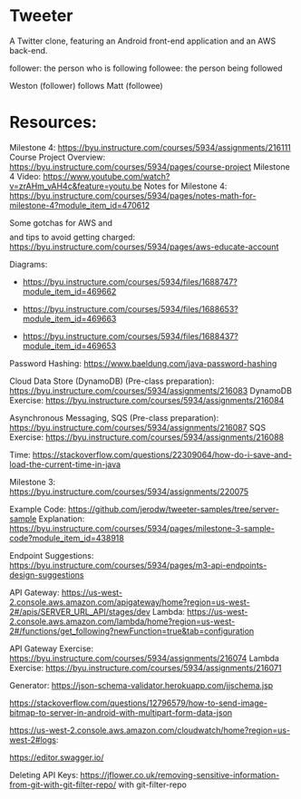 # Tweeter
A Twitter clone, featuring an Android front-end application and an AWS back-end.

follower: the person who is following
followee: the person being followed

Weston (follower) follows Matt (followee)
# Resources:

Milestone 4: https://byu.instructure.com/courses/5934/assignments/216111
Course Project Overview: https://byu.instructure.com/courses/5934/pages/course-project
Milestone 4 Video: https://www.youtube.com/watch?v=zrAHm_vAH4c&feature=youtu.be
Notes for Milestone 4: https://byu.instructure.com/courses/5934/pages/notes-math-for-milestone-4?module_item_id=470612

Some gotchas for AWS and $$$$ and tips to avoid getting charged: https://byu.instructure.com/courses/5934/pages/aws-educate-account

Diagrams:
- https://byu.instructure.com/courses/5934/files/1688747?module_item_id=469662
- https://byu.instructure.com/courses/5934/files/1688653?module_item_id=469663

- https://byu.instructure.com/courses/5934/files/1688437?module_item_id=469653


Password Hashing: https://www.baeldung.com/java-password-hashing

Cloud Data Store (DynamoDB) (Pre-class preparation): https://byu.instructure.com/courses/5934/assignments/216083
DynamoDB Exercise: https://byu.instructure.com/courses/5934/assignments/216084

Asynchronous Messaging, SQS (Pre-class preparation): https://byu.instructure.com/courses/5934/assignments/216087
SQS Exercise: https://byu.instructure.com/courses/5934/assignments/216088

Time: https://stackoverflow.com/questions/22309064/how-do-i-save-and-load-the-current-time-in-java


Milestone 3: https://byu.instructure.com/courses/5934/assignments/220075

Example Code: https://github.com/jerodw/tweeter-samples/tree/server-sample
Explanation: https://byu.instructure.com/courses/5934/pages/milestone-3-sample-code?module_item_id=438918

Endpoint Suggestions: https://byu.instructure.com/courses/5934/pages/m3-api-endpoints-design-suggestions

API Gateway: https://us-west-2.console.aws.amazon.com/apigateway/home?region=us-west-2#/apis/SERVER_URL_API/stages/dev
Lambda: https://us-west-2.console.aws.amazon.com/lambda/home?region=us-west-2#/functions/get_following?newFunction=true&tab=configuration

API Gateway Exercise: https://byu.instructure.com/courses/5934/assignments/216074
Lambda Exercise: https://byu.instructure.com/courses/5934/assignments/216071

Generator: https://json-schema-validator.herokuapp.com/jjschema.jsp

https://stackoverflow.com/questions/12796579/how-to-send-image-bitmap-to-server-in-android-with-multipart-form-data-json

https://us-west-2.console.aws.amazon.com/cloudwatch/home?region=us-west-2#logs:

https://editor.swagger.io/

Deleting API Keys: https://jflower.co.uk/removing-sensitive-information-from-git-with-git-filter-repo/ with git-filter-repo
